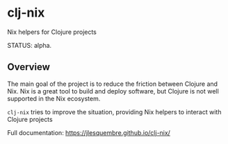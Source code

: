 # clj-nix

Nix helpers for Clojure projects

STATUS: alpha.

## Overview

The main goal of the project is to reduce the friction between Clojure and Nix.
Nix is a great tool to build and deploy software, but Clojure is not well
supported in the Nix ecosystem.

`clj-nix` tries to improve the situation, providing Nix helpers to interact with
Clojure projects

Full documentation: https://jlesquembre.github.io/clj-nix/
